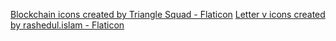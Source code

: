 [Blockchain icons created by Triangle Squad - Flaticon](https://www.flaticon.com/free-icons/blockchain)
[Letter v icons created by rashedul.islam - Flaticon](https://www.flaticon.com/free-icons/letter-v)
